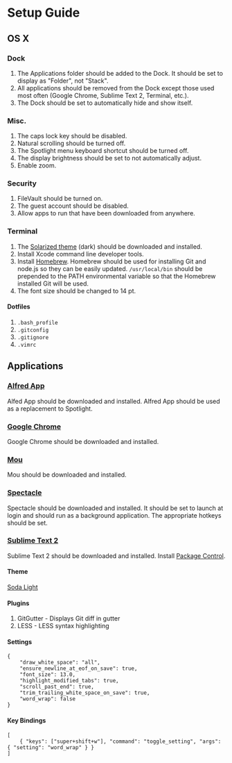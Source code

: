 # Setup Guide

## OS X

### Dock

1. The Applications folder should be added to the Dock. It should be set to display as "Folder", not "Stack".
2. All applications should be removed from the Dock except those used most often (Google Chrome, Sublime Text 2, Terminal, etc.).
3. The Dock should be set to automatically hide and show itself.

### Misc.

1. The caps lock key should be disabled.
2. Natural scrolling should be turned off.
3. The Spotlight menu keyboard shortcut should be turned off.
4. The display brightness should be set to not automatically adjust.
5. Enable zoom.

### Security

1. FileVault should be turned on.
2. The guest account should be disabled.
3. Allow apps to run that have been downloaded from anywhere.

### Terminal

1. The [Solarized theme](http://ethanschoonover.com/solarized) (dark) should be downloaded and installed.
2. Install Xcode command line developer tools.
3. Install [Homebrew](http://brew.sh/). Homebrew should be used for installing Git and node.js so they can be easily updated. `/usr/local/bin` should be prepended to the PATH environmental variable so that the Homebrew installed Git will be used.
4. The font size should be changed to 14 pt.

#### Dotfiles

1. `.bash_profile`
2. `.gitconfig`
3. `.gitignore`
4. `.vimrc`

## Applications

### [Alfred App](http://www.alfredapp.com/)

Alfed App should be downloaded and installed. Alfred App should be used as a replacement to Spotlight.

### [Google Chrome](https://www.google.com/intl/en/chrome/browser/)

Google Chrome should be downloaded and installed.

### [Mou](http://mouapp.com/)

Mou should be downloaded and installed.

### [Spectacle](http://spectacleapp.com/)

Spectacle should be downloaded and installed. It should be set to launch at login and should run as a background application. The appropriate hotkeys should be set.

### [Sublime Text 2](http://www.sublimetext.com/)

Sublime Text 2 should be downloaded and installed. Install [Package Control](https://sublime.wbond.net/).

#### Theme

[Soda Light](http://buymeasoda.github.io/soda-theme/)

#### Plugins

1. GitGutter - Displays Git diff in gutter
2. LESS - LESS syntax highlighting

#### Settings

```
{
    "draw_white_space": "all",
    "ensure_newline_at_eof_on_save": true,
    "font_size": 13.0,
    "highlight_modified_tabs": true,
    "scroll_past_end": true,
    "trim_trailing_white_space_on_save": true,
    "word_wrap": false
}
```

#### Key Bindings

```
[
	{ "keys": ["super+shift+w"], "command": "toggle_setting", "args": { "setting": "word_wrap" } }
]
```
